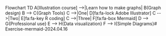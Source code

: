 Flowchart TD
    A[Illustration course] -->|Learn how to make graphs| B(Graph design)
    B --> C{Graph Tools}
    C -->|One| D[fa:fa-lock Adobe Illustrator]
    C -->|Two| E[fa:fa-key R coding]
    C -->|Three| F[fa:fa-box Mermaid]
    D --> G{Professional use}
    E --> H{Data visualization}
    F --> I{Simple Diagrams}# Exercise-mermaid-2024.04.16
